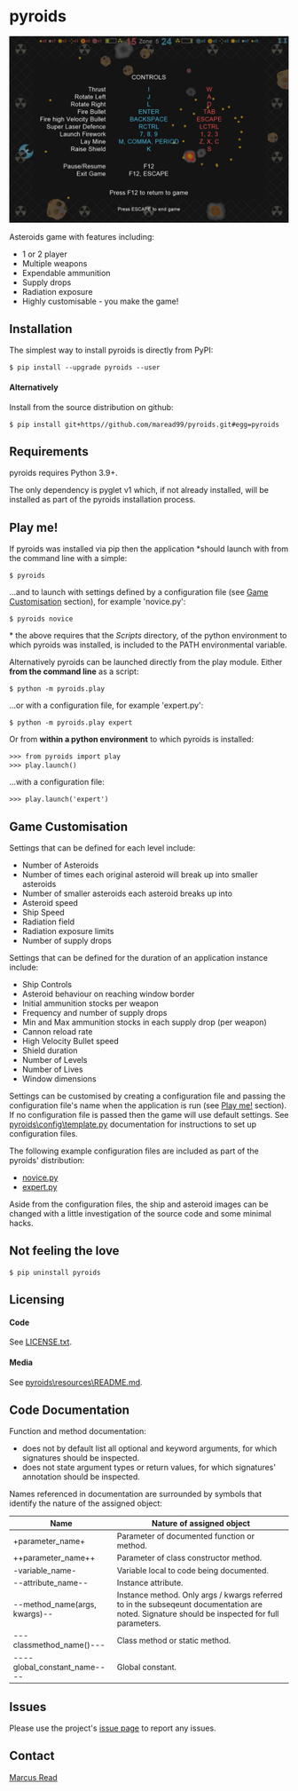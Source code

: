 # pyroids

![screenshot.png](https://github.com/maread99/pyroids/blob/master/screenshot.png)

Asteroids game with features including:
* 1 or 2 player
* Multiple weapons
* Expendable ammunition
* Supply drops
* Radiation exposure
* Highly customisable - you make the game!

## Installation

The simplest way to install pyroids is directly from PyPI:

	$ pip install --upgrade pyroids --user

#### Alternatively

Install from the source distribution on github:

	$ pip install git+https//github.com/maread99/pyroids.git#egg=pyroids

## Requirements

pyroids requires Python 3.9+.

The only dependency is pyglet v1 which, if not already installed, will be installed as part of the pyroids installation process.

## Play me!

If pyroids was installed via pip then the application \*should launch with from the command line with a simple:

	$ pyroids

...and to launch with settings defined by a configuration file (see [Game Customisation](https://github.com/maread99/pyroids#game-customisation) section), for example 'novice.py':

    $ pyroids novice

\* the above requires that the *Scripts* directory, of the python environment to which pyroids was installed, is included to the PATH environmental variable.

Alternatively pyroids can be launched directly from the play module. Either **from the command line** as a script:

    $ python -m pyroids.play

...or with a configuration file, for example 'expert.py':

    $ python -m pyroids.play expert

Or from **within a python environment** to which pyroids is installed:

    >>> from pyroids import play
    >>> play.launch()

...with a configuration file:

    >>> play.launch('expert')

## Game Customisation

Settings that can be defined for each level include:
* Number of Asteroids
* Number of times each original asteroid will break up into smaller asteroids
* Number of smaller asteroids each asteroid breaks up into
* Asteroid speed
* Ship Speed
* Radiation field
* Radiation exposure limits
* Number of supply drops

Settings that can be defined for the duration of an application instance include:
* Ship Controls	
* Asteroid behaviour on reaching window border	
* Initial ammunition stocks per weapon
* Frequency and number of supply drops
* Min and Max ammunition stocks in each supply drop (per weapon)
* Cannon reload rate
* High Velocity Bullet speed
* Shield duration
* Number of Levels
* Number of Lives
* Window dimensions

Settings can be customised by creating a configuration file and passing the configuration file's name when the application is run (see [Play me!](https://github.com/maread99/pyroids#play-me) section). If no configuration file is passed then the game will use default settings. See [pyroids\config\template.py](https://github.com/maread99/pyroids/blob/master/pyroids/config/template.py) documentation for instructions to set up configuration files.

The following example configuration files are included as part of the pyroids'
distribution:
* [novice.py](https://github.com/maread99/pyroids/blob/master/pyroids/config/novice.py)
* [expert.py](https://github.com/maread99/pyroids/blob/master/pyroids/config/expert.py)

Aside from the configuration files, the ship and asteroid images can be changed with a little investigation of the source code and some minimal hacks.

## Not feeling the love

	$ pip uninstall pyroids

## Licensing

#### Code
See [LICENSE.txt](https://github.com/maread99/pyroids/blob/master/LICENSE.txt).

#### Media
See [pyroids\resources\README.md](https://github.com/maread99/pyroids/blob/master/pyroids/resources/README.md).

## Code Documentation

Function and method documentation:
* does not by default list all optional and keyword arguments, for which signatures should be inspected.
* does not state argument types or return values, for which signatures' annotation should be inspected.


Names referenced in documentation are surrounded by symbols that identify the nature of the assigned object:

Name | Nature of assigned object
---- | -------------------------
+parameter_name+ | Parameter of documented function or method.
++parameter_name++ | Parameter of class constructor method.
-variable_name- | Variable local to code being documented.
--attribute_name-- | Instance attribute.
--method_name(args, kwargs)-- | Instance method. Only args / kwargs referred to in the 		subseqeunt documentation are noted. Signature should be inspected for full parameters.
---classmethod_name()--- | Class method or static method.
----global_constant_name---- | Global constant.

## Issues

Please use the project's [issue page](https://github.com/maread99/pyroids/issues) to report any issues.

## Contact

[Marcus Read](mailto:marcusaread@gmail.com)